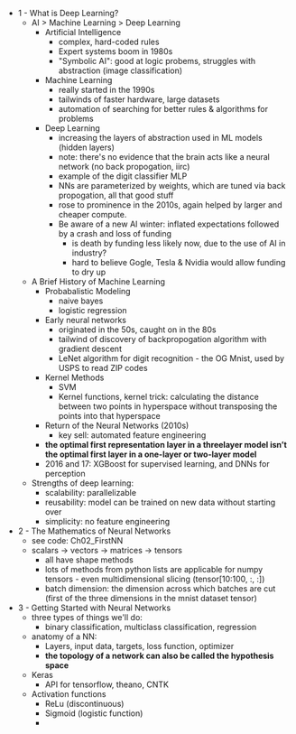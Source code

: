 - 1 - What is Deep Learning?
  - AI > Machine Learning > Deep Learning
    - Artificial Intelligence
      - complex, hard-coded rules
      - Expert systems boom in 1980s
      - "Symbolic AI": good at logic probems, struggles with abstraction (image classification)
    - Machine Learning
      - really started in the 1990s
      - tailwinds of faster hardware, large datasets
      - automation of searching for better rules & algorithms for problems
    - Deep Learning
      - increasing the layers of abstraction used in ML models (hidden layers)
      - note: there's no evidence that the brain acts like a neural network (no back propogation, iirc)
      - example of the digit classifier MLP
      - NNs are parameterized by weights, which are tuned via back propogation, all that good stuff
      - rose to prominence in the 2010s, again helped by larger and cheaper compute. 
      - Be aware of a new AI winter: inflated expectations followed by a crash and loss of funding
        - is death by funding less likely now, due to the use of AI in industry? 
        - hard to believe Gogle, Tesla & Nvidia would allow funding to dry up
  - A Brief History of Machine Learning
    - Probabalistic Modeling
      - naive bayes
      - logistic regression
    - Early neural networks
      - originated in the 50s, caught on in the 80s
      - tailwind of discovery of backpropogation algorithm with gradient descent
      - LeNet algorithm for digit recognition - the OG Mnist, used by USPS to read ZIP codes
    - Kernel Methods
      - SVM
      - Kernel functions, kernel trick: calculating the distance between two points in hyperspace without transposing the points into that hyperspace
    - Return of the Neural Networks (2010s)
      - key sell: automated feature engineering
    - __the optimal first representation layer in a threelayer model isn’t the optimal first layer in a one-layer or two-layer model__
    - 2016 and 17: XGBoost for supervised learning, and DNNs for perception
  - Strengths of deep learning:
    - scalability: parallelizable
    - reusability: model can be trained on new data without starting over
    - simplicity: no feature engineering
- 2 - The Mathematics of Neural Networks
  - see code: Ch02_FirstNN
  - scalars -> vectors -> matrices -> tensors
    - all have shape methods
    - lots of methods from python lists are applicable for numpy tensors - even multidimensional slicing (tensor[10:100, :, :])
    - batch dimension: the dimension across which batches are cut (first of the three dimensions in the mnist dataset tensor)
- 3 - Getting Started with Neural Networks
  - three types of things we'll do:
    - binary classification, multiclass classification, regression
  - anatomy of a NN:
    - Layers, input data, targets, loss function, optimizer
    - __the topology of a network can also be called the hypothesis space__
  - Keras
    - API for tensorflow, theano, CNTK
  - Activation functions
    - ReLu (discontinuous)
    - Sigmoid (logistic function)
    - 